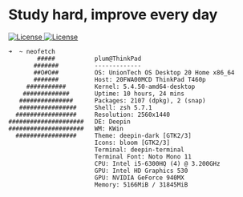 # Study hard, improve every day

<p style="text-align: left">
    <a href="https://github.com/ldsink/ldsink/blob/master/LICENSE">
        <img src="https://img.shields.io/github/license/ldsink/ldsink?style=flat-square" alt="License" />
    </a>
    <a href="https://github.com/ldsink?tab=followers">
        <img src="https://img.shields.io/github/followers/ldsink?label=Follow&style=flat-square" alt="License" />
    </a>
</p>

```shell
➜  ~ neofetch   
        #####           plum@ThinkPad 
       #######          -------------                                                                         
       ##O#O##          OS: UnionTech OS Desktop 20 Home x86_64                                               
       #######          Host: 20FWA00MCD ThinkPad T460p                                                       
     ###########        Kernel: 5.4.50-amd64-desktop                                                          
    #############       Uptime: 10 hours, 24 mins                                                               
   ###############      Packages: 2107 (dpkg), 2 (snap)                                                       
   ################     Shell: zsh 5.7.1                                                                      
  #################     Resolution: 2560x1440                                                                 
#####################   DE: Deepin                                                                            
#####################   WM: KWin                                                                              
  #################     Theme: deepin-dark [GTK2/3]                                                           
                        Icons: bloom [GTK2/3] 
                        Terminal: deepin-terminal 
                        Terminal Font: Noto Mono 11 
                        CPU: Intel i5-6300HQ (4) @ 3.200GHz 
                        GPU: Intel HD Graphics 530 
                        GPU: NVIDIA GeForce 940MX 
                        Memory: 5166MiB / 31845MiB 
```
